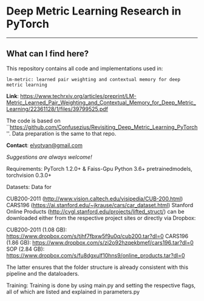 # Deep Metric Learning Research in PyTorch

---
## What can I find here?

This repository contains all code and implementations used in:

```
lm-metric: learned pair weighting and contextual memory for deep metric learning
```

**Link**: https://www.techrxiv.org/articles/preprint/LM-Metric_Learned_Pair_Weighting_and_Contextual_Memory_for_Deep_Metric_Learning/22361128/1/files/39799525.pdf

The code is based on ``https://github.com/Confusezius/Revisiting_Deep_Metric_Learning_PyTorch''.
Data preparation is the same to that repo.


**Contact**: elyotyan@gmail.com

*Suggestions are always welcome!*

Requirements:
PyTorch 1.2.0+ & Faiss-Gpu
Python 3.6+
pretrainedmodels, torchvision 0.3.0+


Datasets:
Data for

CUB200-2011 (http://www.vision.caltech.edu/visipedia/CUB-200.html)
CARS196 (https://ai.stanford.edu/~jkrause/cars/car_dataset.html)
Stanford Online Products (http://cvgl.stanford.edu/projects/lifted_struct/)
can be downloaded either from the respective project sites or directly via Dropbox:

CUB200-2011 (1.08 GB): https://www.dropbox.com/s/tjhf7fbxw5f9u0q/cub200.tar?dl=0
CARS196 (1.86 GB): https://www.dropbox.com/s/zi2o92hzqekbmef/cars196.tar?dl=0
SOP (2.84 GB): https://www.dropbox.com/s/fu8dgxulf10hns9/online_products.tar?dl=0

The latter ensures that the folder structure is already consistent with this pipeline and the dataloaders.


Training:
Training is done by using main.py and setting the respective flags, all of which are listed and explained in parameters.py






